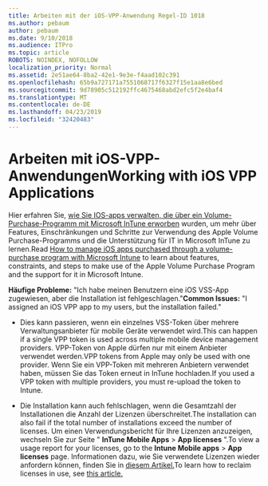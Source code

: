 ```yaml
---
title: Arbeiten mit der iOS-VPP-Anwendung Regel-ID 1018
ms.author: pebaum
author: pebaum
ms.date: 9/10/2018
ms.audience: ITPro
ms.topic: article
ROBOTS: NOINDEX, NOFOLLOW
localization_priority: Normal
ms.assetid: 2e51ae64-8ba2-42e1-9e3e-f4aad102c391
ms.openlocfilehash: 65b9a727171a7551068717f6327f15e1aa8e6bed
ms.sourcegitcommit: 9d78905c512192ffc4675468abd2efc5f2e4baf4
ms.translationtype: MT
ms.contentlocale: de-DE
ms.lasthandoff: 04/23/2019
ms.locfileid: "32420483"
---
```

# <a name="working-with-ios-vpp-applications"></a><span data-ttu-id="4b368-102">Arbeiten mit iOS-VPP-Anwendungen</span><span class="sxs-lookup"><span data-stu-id="4b368-102">Working with iOS VPP Applications</span></span>

<span data-ttu-id="4b368-103">Hier erfahren Sie, [wie Sie IOS-apps verwalten, die über ein Volume-Purchase-Programm mit Microsoft InTune erworben](https://docs.microsoft.com/intune/vpp-apps-ios) wurden, um mehr über Features, Einschränkungen und Schritte zur Verwendung des Apple Volume Purchase-Programms und die Unterstützung für IT in Microsoft InTune zu lernen.</span><span class="sxs-lookup"><span data-stu-id="4b368-103">Read [How to manage iOS apps purchased through a volume-purchase program with Microsoft Intune](https://docs.microsoft.com/intune/vpp-apps-ios) to learn about features, constraints, and steps to make use of the Apple Volume Purchase Program and the support for it in Microsoft Intune.</span></span> 
  
 <span data-ttu-id="4b368-104">**Häufige Probleme:** "Ich habe meinen Benutzern eine iOS VSS-App zugewiesen, aber die Installation ist fehlgeschlagen."</span><span class="sxs-lookup"><span data-stu-id="4b368-104">**Common Issues:** "I assigned an iOS VPP app to my users, but the installation failed."</span></span> 
  
- <span data-ttu-id="4b368-105">Dies kann passieren, wenn ein einzelnes VSS-Token über mehrere Verwaltungsanbieter für mobile Geräte verwendet wird.</span><span class="sxs-lookup"><span data-stu-id="4b368-105">This can happen if a single VPP token is used across multiple mobile device management providers.</span></span> <span data-ttu-id="4b368-106">VPP-Token von Apple dürfen nur mit einem Anbieter verwendet werden.</span><span class="sxs-lookup"><span data-stu-id="4b368-106">VPP tokens from Apple may only be used with one provider.</span></span> <span data-ttu-id="4b368-107">Wenn Sie ein VPP-Token mit mehreren Anbietern verwendet haben, müssen Sie das Token erneut in InTune hochladen.</span><span class="sxs-lookup"><span data-stu-id="4b368-107">If you used a VPP token with multiple providers, you must re-upload the token to Intune.</span></span>
    
- <span data-ttu-id="4b368-108">Die Installation kann auch fehlschlagen, wenn die Gesamtzahl der Installationen die Anzahl der Lizenzen überschreitet.</span><span class="sxs-lookup"><span data-stu-id="4b368-108">The installation can also fail if the total number of installations exceed the number of licenses.</span></span> <span data-ttu-id="4b368-109">Um einen Verwendungsbericht für Ihre Lizenzen anzuzeigen, wechseln Sie zur Seite " **InTune Mobile Apps** \> **App licenses** ".</span><span class="sxs-lookup"><span data-stu-id="4b368-109">To view a usage report for your licenses, go to the **Intune Mobile apps** \> **App licenses** page.</span></span> <span data-ttu-id="4b368-110">Informationen dazu, wie Sie verwendete Lizenzen wieder anfordern können, finden Sie in [diesem Artikel.](https://docs.microsoft.com/intune/vpp-apps-ios#revoking-app-licenses-and-deleting-tokens)</span><span class="sxs-lookup"><span data-stu-id="4b368-110">To learn how to reclaim licenses in use, see [this article.](https://docs.microsoft.com/intune/vpp-apps-ios#revoking-app-licenses-and-deleting-tokens)</span></span>
    

